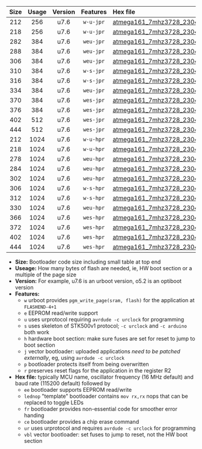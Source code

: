 |Size|Usage|Version|Features|Hex file|
|:-:|:-:|:-:|:-:|:--|
|212|256|u7.6|`w-u-jpr`|[atmega161_7mhz3728_230400bps_ur_vbl.hex](https://raw.githubusercontent.com/stefanrueger/urboot/main//atmega161_7mhz3728_230400bps_ur_vbl.hex)|
|218|256|u7.6|`w-u-jpr`|[atmega161_7mhz3728_230400bps_lednop_ur_vbl.hex](https://raw.githubusercontent.com/stefanrueger/urboot/main//atmega161_7mhz3728_230400bps_lednop_ur_vbl.hex)|
|282|384|u7.6|`weu-jpr`|[atmega161_7mhz3728_230400bps_ee_ur_vbl.hex](https://raw.githubusercontent.com/stefanrueger/urboot/main//atmega161_7mhz3728_230400bps_ee_ur_vbl.hex)|
|288|384|u7.6|`weu-jpr`|[atmega161_7mhz3728_230400bps_ee_lednop_ur_vbl.hex](https://raw.githubusercontent.com/stefanrueger/urboot/main//atmega161_7mhz3728_230400bps_ee_lednop_ur_vbl.hex)|
|306|384|u7.6|`weu-jpr`|[atmega161_7mhz3728_230400bps_ee_lednop_fr_ur_vbl.hex](https://raw.githubusercontent.com/stefanrueger/urboot/main//atmega161_7mhz3728_230400bps_ee_lednop_fr_ur_vbl.hex)|
|310|384|u7.6|`w-s-jpr`|[atmega161_7mhz3728_230400bps_vbl.hex](https://raw.githubusercontent.com/stefanrueger/urboot/main//atmega161_7mhz3728_230400bps_vbl.hex)|
|316|384|u7.6|`w-s-jpr`|[atmega161_7mhz3728_230400bps_lednop_vbl.hex](https://raw.githubusercontent.com/stefanrueger/urboot/main//atmega161_7mhz3728_230400bps_lednop_vbl.hex)|
|334|384|u7.6|`weu-jpr`|[atmega161_7mhz3728_230400bps_ee_lednop_fr_ce_ur_vbl.hex](https://raw.githubusercontent.com/stefanrueger/urboot/main//atmega161_7mhz3728_230400bps_ee_lednop_fr_ce_ur_vbl.hex)|
|370|384|u7.6|`wes-jpr`|[atmega161_7mhz3728_230400bps_ee_vbl.hex](https://raw.githubusercontent.com/stefanrueger/urboot/main//atmega161_7mhz3728_230400bps_ee_vbl.hex)|
|376|384|u7.6|`wes-jpr`|[atmega161_7mhz3728_230400bps_ee_lednop_vbl.hex](https://raw.githubusercontent.com/stefanrueger/urboot/main//atmega161_7mhz3728_230400bps_ee_lednop_vbl.hex)|
|402|512|u7.6|`wes-jpr`|[atmega161_7mhz3728_230400bps_ee_lednop_fr_vbl.hex](https://raw.githubusercontent.com/stefanrueger/urboot/main//atmega161_7mhz3728_230400bps_ee_lednop_fr_vbl.hex)|
|444|512|u7.6|`wes-jpr`|[atmega161_7mhz3728_230400bps_ee_lednop_fr_ce_vbl.hex](https://raw.githubusercontent.com/stefanrueger/urboot/main//atmega161_7mhz3728_230400bps_ee_lednop_fr_ce_vbl.hex)|
|212|1024|u7.6|`w-u-hpr`|[atmega161_7mhz3728_230400bps_ur.hex](https://raw.githubusercontent.com/stefanrueger/urboot/main//atmega161_7mhz3728_230400bps_ur.hex)|
|218|1024|u7.6|`w-u-hpr`|[atmega161_7mhz3728_230400bps_lednop_ur.hex](https://raw.githubusercontent.com/stefanrueger/urboot/main//atmega161_7mhz3728_230400bps_lednop_ur.hex)|
|278|1024|u7.6|`weu-hpr`|[atmega161_7mhz3728_230400bps_ee_ur.hex](https://raw.githubusercontent.com/stefanrueger/urboot/main//atmega161_7mhz3728_230400bps_ee_ur.hex)|
|284|1024|u7.6|`weu-hpr`|[atmega161_7mhz3728_230400bps_ee_lednop_ur.hex](https://raw.githubusercontent.com/stefanrueger/urboot/main//atmega161_7mhz3728_230400bps_ee_lednop_ur.hex)|
|302|1024|u7.6|`weu-hpr`|[atmega161_7mhz3728_230400bps_ee_lednop_fr_ur.hex](https://raw.githubusercontent.com/stefanrueger/urboot/main//atmega161_7mhz3728_230400bps_ee_lednop_fr_ur.hex)|
|306|1024|u7.6|`w-s-hpr`|[atmega161_7mhz3728_230400bps.hex](https://raw.githubusercontent.com/stefanrueger/urboot/main//atmega161_7mhz3728_230400bps.hex)|
|312|1024|u7.6|`w-s-hpr`|[atmega161_7mhz3728_230400bps_lednop.hex](https://raw.githubusercontent.com/stefanrueger/urboot/main//atmega161_7mhz3728_230400bps_lednop.hex)|
|330|1024|u7.6|`weu-hpr`|[atmega161_7mhz3728_230400bps_ee_lednop_fr_ce_ur.hex](https://raw.githubusercontent.com/stefanrueger/urboot/main//atmega161_7mhz3728_230400bps_ee_lednop_fr_ce_ur.hex)|
|366|1024|u7.6|`wes-hpr`|[atmega161_7mhz3728_230400bps_ee.hex](https://raw.githubusercontent.com/stefanrueger/urboot/main//atmega161_7mhz3728_230400bps_ee.hex)|
|372|1024|u7.6|`wes-hpr`|[atmega161_7mhz3728_230400bps_ee_lednop.hex](https://raw.githubusercontent.com/stefanrueger/urboot/main//atmega161_7mhz3728_230400bps_ee_lednop.hex)|
|402|1024|u7.6|`wes-hpr`|[atmega161_7mhz3728_230400bps_ee_lednop_fr.hex](https://raw.githubusercontent.com/stefanrueger/urboot/main//atmega161_7mhz3728_230400bps_ee_lednop_fr.hex)|
|444|1024|u7.6|`wes-hpr`|[atmega161_7mhz3728_230400bps_ee_lednop_fr_ce.hex](https://raw.githubusercontent.com/stefanrueger/urboot/main//atmega161_7mhz3728_230400bps_ee_lednop_fr_ce.hex)|

- **Size:** Bootloader code size including small table at top end
- **Useage:** How many bytes of flash are needed, ie, HW boot section or a multiple of the page size
- **Version:** For example, u7.6 is an urboot version, o5.2 is an optiboot version
- **Features:**
  + `w` urboot provides `pgm_write_page(sram, flash)` for the application at `FLASHEND-4+1`
  + `e` EEPROM read/write support
  + `u` uses urprotocol requiring `avrdude -c urclock` for programming
  + `s` uses skeleton of STK500v1 protocol; `-c urclock` and `-c arduino` both work
  + `h` hardware boot section: make sure fuses are set for reset to jump to boot section
  + `j` vector bootloader: uploaded applications *need to be patched externally*, eg, using `avrdude -c urclock`
  + `p` bootloader protects itself from being overwritten
  + `r` preserves reset flags for the application in the register R2
- **Hex file:** typically MCU name, oscillator frequency (16 MHz default) and baud rate (115200 default) followed by
  + `ee` bootloader supports EEPROM read/write
  + `lednop` "template" bootloader contains `mov rx,rx` nops that can be replaced to toggle LEDs
  + `fr` bootloader provides non-essential code for smoother error handing
  + `ce` bootloader provides a chip erase command
  + `ur` uses urprotocol and requires `avrdude -c urclock` for programming
  + `vbl` vector bootloader: set fuses to jump to reset, not the HW boot section
